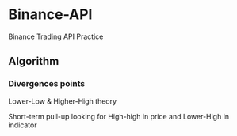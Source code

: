 # Binance-API
Binance Trading API Practice


## Algorithm

### Divergences points
Lower-Low & Higher-High theory

Short-term pull-up looking for High-high in price and Lower-High in indicator
